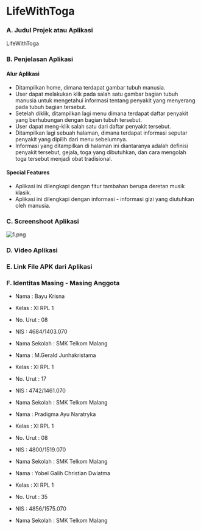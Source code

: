 # LifeWithToga

### A. Judul Projek atau Aplikasi
LifeWithToga

### B. Penjelasan Aplikasi
#### Alur Aplikasi
- Ditampilkan home, dimana terdapat gambar tubuh manusia.
- User dapat melakukan klik pada salah satu gambar bagian tubuh manusia untuk mengetahui informasi tentang penyakit yang menyerang pada tubuh bagian tersebut.
- Setelah diklik, ditampilkan lagi menu dimana terdapat daftar penyakit yang berhubungan dengan bagian tubuh tersebut.
- User dapat meng-klik salah satu dari daftar penyakit tersebut.
- Ditampilkan lagi sebuah halaman, dimana terdapat informasi seputar penyakit yang dipilih dari menu sebelumnya.
- Informasi yang ditampilkan di halaman ini diantaranya adalah definisi penyakit tersebut, gejala, toga yang dibutuhkan, dan cara mengolah toga tersebut menjadi obat tradisional.

#### Special Features
- Aplikasi ini dilengkapi dengan fitur tambahan berupa deretan musik klasik.
- Aplikasi ini dilengkapi dengan informasi - informasi gizi yang diutuhkan oleh manusia.

### C. Screenshoot Aplikasi
![1.png](https://s22.postimg.org/8cca357c1/1_dadi.png)

### D. Video Aplikasi

### E. Link File APK dari Aplikasi

### F. Identitas Masing - Masing Anggota
- Nama          : Bayu Krisna
- Kelas         : XI RPL 1
- No. Urut      : 08
- NIS           : 4684/1403.070
- Nama Sekolah  : SMK Telkom Malang

- Nama          : M.Gerald Junhakristama
- Kelas         : XI RPL 1
- No. Urut      : 17
- NIS           : 4742/1461.070
- Nama Sekolah  : SMK Telkom Malang

- Nama          : Pradigma Ayu Naratryka
- Kelas         : XI RPL 1
- No. Urut      : 08
- NIS           : 4800/1519.070
- Nama Sekolah  : SMK Telkom Malang

- Nama          : Yobel Galih Christian Dwiatma
- Kelas         : XI RPL 1
- No. Urut      : 35
- NIS           : 4856/1575.070
- Nama Sekolah  : SMK Telkom Malang

